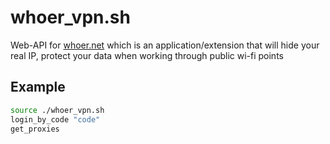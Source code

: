 # whoer_vpn.sh
Web-API for [whoer.net](https://whoer.net/vpn) which is an application/extension that will hide your real IP, protect your data when working through public wi-fi points

## Example
```bash
source ./whoer_vpn.sh
login_by_code "code"
get_proxies
```
